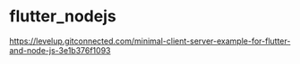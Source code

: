 # flutter_nodejs

https://levelup.gitconnected.com/minimal-client-server-example-for-flutter-and-node-js-3e1b376f1093
